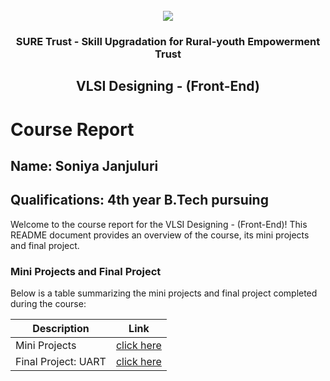 <!-- PROJECT LOGO -->
<br />

<div align="center">
   <img src='https://user-images.githubusercontent.com/73131499/166115643-d3187f47-d38f-41b2-ae42-5ecbbc60de14.png' />


<h3 align="center">SURE Trust - Skill Upgradation for Rural-youth Empowerment Trust</h3>
  <h2>VLSI Designing - (Front-End)</h2>
</div>

# Course Report

## Name: Soniya Janjuluri

## Qualifications: 4th year B.Tech pursuing

Welcome to the course report for the VLSI Designing - (Front-End)! This README document provides an overview of the course, its mini projects and final project.

### Mini Projects and Final Project

Below is a table summarizing the mini projects and final project completed during the course:

| Description                                  | Link                                    |
|----------------------------------------------|-----------------------------------------|
| Mini Projects  | [click here](https://github.com/sure-trust/G9_VLSI/tree/main/Mini%20Projects/SONIYA%20JANJULURI/miniprojects) |
| Final Project: UART | [click here](https://github.com/sure-trust/G9_VLSI/tree/main/Final%20Capstone%20Project/SONIYA%20JANJULURI/Major%20project) |
